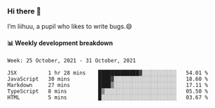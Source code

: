 ### Hi there 👋
I’m liihuu, a pupil who likes to write bugs.😄


#### 📊 Weekly development breakdown
<!--START_SECTION:waka-->
```text
Week: 25 October, 2021 - 31 October, 2021

JSX          1 hr 28 mins    █████████████▓░░░░░░░░░░░   54.01 % 
JavaScript   30 mins         ████▓░░░░░░░░░░░░░░░░░░░░   18.60 % 
Markdown     27 mins         ████▒░░░░░░░░░░░░░░░░░░░░   17.11 % 
TypeScript   8 mins          █▒░░░░░░░░░░░░░░░░░░░░░░░   05.50 % 
HTML         5 mins          █░░░░░░░░░░░░░░░░░░░░░░░░   03.67 % 
```
<!--END_SECTION:waka-->

<!--
**liihuu/liihuu** is a ✨ _special_ ✨ repository because its `README.md` (this file) appears on your GitHub profile.

Here are some ideas to get you started:

- 🔭 I’m currently working on ...
- 🌱 I’m currently learning ...
- 👯 I’m looking to collaborate on ...
- 🤔 I’m looking for help with ...
- 💬 Ask me about ...
- 📫 How to reach me: ...
- 😄 Pronouns: ...
- ⚡ Fun fact: ...
-->
